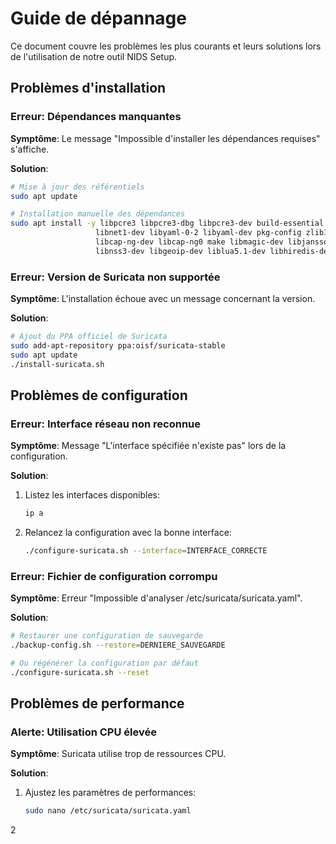 # Guide de dépannage

Ce document couvre les problèmes les plus courants et leurs solutions lors de l'utilisation de notre outil NIDS Setup.

## Problèmes d'installation

### Erreur: Dépendances manquantes

**Symptôme**: Le message "Impossible d'installer les dépendances requises" s'affiche.

**Solution**:
```bash
# Mise à jour des référentiels
sudo apt update

# Installation manuelle des dépendances
sudo apt install -y libpcre3 libpcre3-dbg libpcre3-dev build-essential libpcap-dev \
                   libnet1-dev libyaml-0-2 libyaml-dev pkg-config zlib1g zlib1g-dev \
                   libcap-ng-dev libcap-ng0 make libmagic-dev libjansson-dev        \
                   libnss3-dev libgeoip-dev liblua5.1-dev libhiredis-dev libevent-dev
```

### Erreur: Version de Suricata non supportée

**Symptôme**: L'installation échoue avec un message concernant la version.

**Solution**:
```bash
# Ajout du PPA officiel de Suricata
sudo add-apt-repository ppa:oisf/suricata-stable
sudo apt update
./install-suricata.sh
```

## Problèmes de configuration

### Erreur: Interface réseau non reconnue

**Symptôme**: Message "L'interface spécifiée n'existe pas" lors de la configuration.

**Solution**:
1. Listez les interfaces disponibles:
   ```bash
   ip a
   ```
2. Relancez la configuration avec la bonne interface:
   ```bash
   ./configure-suricata.sh --interface=INTERFACE_CORRECTE
   ```

### Erreur: Fichier de configuration corrompu

**Symptôme**: Erreur "Impossible d'analyser /etc/suricata/suricata.yaml".

**Solution**:
```bash
# Restaurer une configuration de sauvegarde
./backup-config.sh --restore=DERNIERE_SAUVEGARDE

# Ou régénérer la configuration par défaut
./configure-suricata.sh --reset
```

## Problèmes de performance

### Alerte: Utilisation CPU élevée

**Symptôme**: Suricata utilise trop de ressources CPU.

**Solution**:
1. Ajustez les paramètres de performances:
   ```bash
   sudo nano /etc/suricata/suricata.yaml
   ```
2